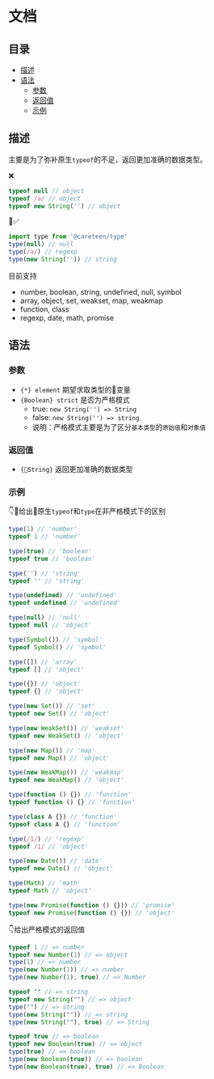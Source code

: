 # 文档

## 目录

- [描述](#描述)
- [语法](#语法)
  - [参数](#参数)
  - [返回值](#返回值)
  - [示例](#示例)

## 描述

主要是为了弥补原生`typeof`的不足，返回更加准确的数据类型。

❌
```js
typeof null // object
typeof /a/ // object
typeof new String('') // object
```
✅
```js
import type from '@careteen/type'
type(null) // null
type(/a/) // regexp
type(new String('')) // string
```

目前支持
- number, boolean, string, undefined, null, symbol
- array, object, set, weakset, map, weakmap
- function, class
- regexp, date, math, promise

## 语法

### 参数

- `{*} element` 期望求取类型的变量
- `{Boolean} strict` 是否为严格模式
  - true: `new String('') => String`
  - false: `new String('') => string`
  - 说明：严格模式主要是为了区分`基本类型`的`原始值`和`对象值`

### 返回值

- `{String}` 返回更加准确的数据类型

### 示例

👇给出原生`typeof`和`type`在非严格模式下的区别
```js
type(1) // 'number'
typeof 1 // 'number'

type(true) // 'boolean'
typeof true // 'boolean'

type('') // 'string'
typeof '' // 'string'

type(undefined) // 'undefined'
typeof undefined // 'undefined'

type(null) // 'null'
typeof null // 'object'

type(Symbol()) // 'symbol'
typeof Symbol() // 'symbol'

type([]) // 'array'
typeof [] // 'object'

type({}) // 'object'
typeof {} // 'object'

type(new Set()) // 'set'
typeof new Set() // 'object'

type(new WeakSet()) // 'weakset'
typeof new WeakSet() // 'object'

type(new Map()) // 'map'
typeof new Map() // 'object'

type(new WeakMap()) // 'weakmap'
typeof new WeakMap() // 'object'

type(function () {}) // 'function'
typeof function () {} // 'function'

type(class A {}) // 'function'
typeof class A {} // 'function'

type(/1/) // 'regexp'
typeof /1/ // 'object'

type(new Date()) // 'date'
typeof new Date() // 'object'

type(Math) // 'math'
typeof Math // 'object'

type(new Promise(function () {})) // 'promise'
typeof new Promise(function () {}) // 'object'
```
👇给出严格模式的返回值
```js
typeof 1 // => number
typeof new Number(1) // => object
type(1) // => number
type(new Number(1)) // => number
type(new Number(1), true) // => Number

typeof "" // => string
typeof new String("") // => object
type("") // => string
type(new String("")) // => string
type(new String(""), true) // => String

typeof true // => boolean
typeof new Boolean(true) // => object
type(true) // => boolean
type(new Boolean(true)) // => boolean
type(new Boolean(true), true) // => Boolean
```
